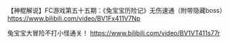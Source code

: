 
【神棍解说】FC游戏第五十五期：《兔宝宝历险记》无伤速通（附带隐藏boss） https://www.bilibili.com/video/BV1Fx411V7Np

兔宝宝大冒险不打小怪通关！ https://www.bilibili.com/video/BV1VT411s77r
